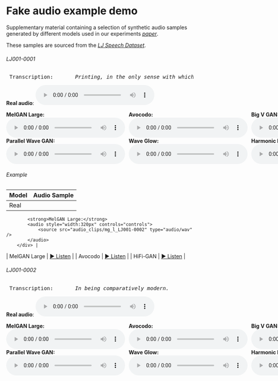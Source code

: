 # Fake audio example demo

Supplementary material containing a selection of synthetic audio samples generated by different models used in our experiments [*paper*](https://github.com/blindconf/fingerprint/).

These samples are sourced from the [*LJ Speech Dataset*](https://keithito.com/LJ-Speech-Dataset/).

###### LJ001-0001
<pre> Transcription:       <em>Printing, in the only sense with which we are at present concerned, differs from most if not from all the arts and crafts represented in the Exhibition.</em>
</pre>
**Real audio**:
 <audio style="width:320px" controls="controls">
	<source src="audio_clips/real_LJ001-0001" type="audio/wav" />
</audio>
<div style="display: flex; gap: 10px;">
    <div>
        <strong>MelGAN Large:</strong>
        <audio style="width:320px" controls="controls">
            <source src="audio_clips/mg_l_LJ001-0001" type="audio/wav" />
        </audio>
    </div>
    <div>
        <strong>Avocodo:</strong>
        <audio style="width:320px" controls="controls">
            <source src="audio_clips/avo_LJ001-0001" type="audio/wav" />
        </audio>
    </div>
    <div>
        <strong>Big V GAN:</strong>
        <audio style="width:320px" controls="controls">
            <source src="audio_clips/bvg_LJ001-0001" type="audio/wav" />
        </audio>
    </div>
    <div>
        <strong>HiFi GAN:</strong>
        <audio style="width:320px" controls="controls">
            <source src="audio_clips/hf_g_LJ001-0001" type="audio/wav" />
        </audio>
    </div>
    <div>
        <strong>Multi-band MelGAN:</strong>
        <audio style="width:320px" controls="controls">
            <source src="audio_clips/mb_mg_LJ001-0001" type="audio/wav" />
        </audio>
    </div>
</div>

<div style="display: flex; gap: 10px;">
    <div>
        <strong>Parallel Wave GAN:</strong>
        <audio style="width:320px" controls="controls">
            <source src="audio_clips/pwg_LJ001-0001" type="audio/wav" />
        </audio>
    </div>
    <div>
        <strong>Wave Glow:</strong>
        <audio style="width:320px" controls="controls">
            <source src="audio_clips/waveglow_LJ001-0001" type="audio/wav" />
        </audio>
    </div>
    <div>
        <strong>Harmonic Noise source Filter:</strong>
        <audio style="width:320px" controls="controls">
            <source src="audio_clips/hnsf_LJ001-0001" type="audio/wav" />
        </audio>
    </div>
    <div>
        <strong>Fast Diff:</strong>
        <audio style="width:320px" controls="controls">
            <source src="audio_clips/fastdiff_LJ001-0001" type="audio/wav" />
        </audio>
    </div>
    <div>
        <strong>Pro Diff:</strong>
        <audio style="width:320px" controls="controls">
            <source src="audio_clips/pro_diff_LJ001-0001" type="audio/wav" />
        </audio>
    </div>
</div>

###### Example

| Model | Audio Sample |
|--------|---------------|
| Real |<div>
			<strong>MelGAN Large:</strong>
			<audio style="width:320px" controls="controls">
				<source src="audio_clips/mg_l_LJ001-0002" type="audio/wav" />
			</audio>
		</div> |
| MelGAN Large | [▶️ Listen](https://yourcdn.com/audio/mg_l_LJ001-0001.wav) |
| Avocodo | [▶️ Listen](https://yourcdn.com/audio/avo_LJ001-0001.wav) |
| HiFi-GAN | [▶️ Listen](https://yourcdn.com/audio/hf_g_LJ001-0001.wav) |

###### LJ001-0002
<pre> Transcription:       <em>In being comparatively modern.</em>
</pre>
**Real audio**:
 <audio style="width:320px" controls="controls">
	<source src="audio_clips/real_LJ001-0002" type="audio/wav" />
</audio>
<div style="display: flex; gap: 10px;">
    <div>
        <strong>MelGAN Large:</strong>
        <audio style="width:320px" controls="controls">
            <source src="audio_clips/mg_l_LJ001-0002" type="audio/wav" />
        </audio>
    </div>
    <div>
        <strong>Avocodo:</strong>
        <audio style="width:320px" controls="controls">
            <source src="audio_clips/avo_LJ001-0002" type="audio/wav" />
        </audio>
    </div>
    <div>
        <strong>Big V GAN:</strong>
        <audio style="width:320px" controls="controls">
            <source src="audio_clips/bvg_LJ001-0002" type="audio/wav" />
        </audio>
    </div>
    <div>
        <strong>HiFi GAN:</strong>
        <audio style="width:320px" controls="controls">
            <source src="audio_clips/hf_g_LJ001-0002" type="audio/wav" />
        </audio>
    </div>
    <div>
        <strong>Multi-band MelGAN:</strong>
        <audio style="width:320px" controls="controls">
            <source src="audio_clips/mb_mg_LJ001-0002" type="audio/wav" />
        </audio>
    </div>
</div>

<div style="display: flex; gap: 10px;">
    <div>
        <strong>Parallel Wave GAN:</strong>
        <audio style="width:320px" controls="controls">
            <source src="audio_clips/pwg_LJ001-0002" type="audio/wav" />
        </audio>
    </div>
    <div>
        <strong>Wave Glow:</strong>
        <audio style="width:320px" controls="controls">
            <source src="audio_clips/waveglow_LJ001-0002" type="audio/wav" />
        </audio>
    </div>
    <div>
        <strong>Harmonic Noise Source Filter:</strong>
        <audio style="width:320px" controls="controls">
            <source src="audio_clips/hnsf_LJ001-0002" type="audio/wav" />
        </audio>
    </div>
    <div>
        <strong>Fast Diff:</strong>
        <audio style="width:320px" controls="controls">
            <source src="audio_clips/fastdiff_LJ001-0002" type="audio/wav" />
        </audio>
    </div>
    <div>
        <strong>Pro Diff:</strong>
        <audio style="width:320px" controls="controls">
            <source src="audio_clips/pro_diff_LJ001-0002" type="audio/wav" />
        </audio>
    </div>
</div>
